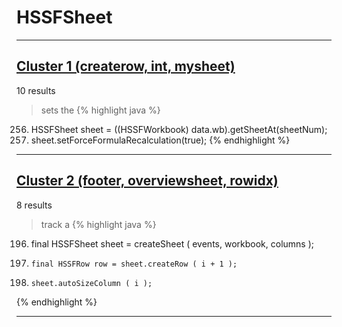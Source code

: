 # HSSFSheet

***

## [Cluster 1 (createrow, int, mysheet)](./1)
10 results
> sets the 
{% highlight java %}
256. HSSFSheet sheet = ((HSSFWorkbook) data.wb).getSheetAt(sheetNum);
257. sheet.setForceFormulaRecalculation(true);
{% endhighlight %}

***

## [Cluster 2 (footer, overviewsheet, rowidx)](./2)
8 results
> track a 
{% highlight java %}
196. final HSSFSheet sheet = createSheet ( events, workbook, columns );
203.     final HSSFRow row = sheet.createRow ( i + 1 );
225.     sheet.autoSizeColumn ( i );
{% endhighlight %}

***

